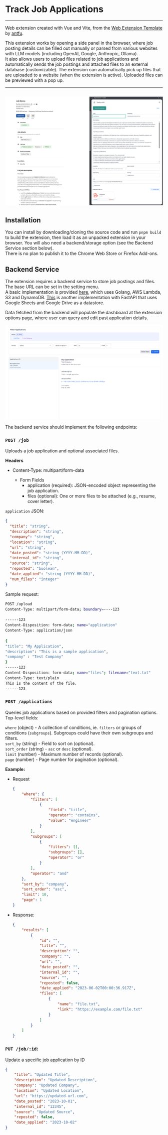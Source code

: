 # Track Job Applications

---------------------------
Web extension created with Vue and Vite, from
the [Web Extension Template](https://github.com/anthttps://github.com/antfu-collective/vitesse-webext)
by [antfu](https://github.com/antfu).

This extension works by opening a side panel in the browser, where job posting details can be filled out manually or
parsed from various websites with LLM models (including OpenAI, Google, Anthropic, Ollama). \
It also allows users to
upload files related to job applications and
automatically sends the job postings and attached files to an external database (customizable).
The extension can automatically pick up files that are uploaded to a website (when the extension is active).
Uploaded files can be previewed with a pop up.


----------------
![demo](assets/ext.png)
----------------

## Installation

You can install by downloading/cloning the source code and run `pnpm build` to build the extension, then load it as an
unpacked extension in your browser. You will also need a backend/storage option (see the Backend Service section
below).\
There is no plan to publish it to the Chrome Web Store or Firefox Add-ons.

## Backend Service

The extension requires a backend service to store job postings and files. The base URL can be set in the setting menu.\
A basic implementation is provided [here](https://github.com/mac-op/job-tracker-backend), which uses Golang, AWS Lambda,
S3 and DynamoDB. [This](https://github.com/mac-op/app-tracker-sheets) is another implementation with FastAPI that uses
Google Sheets and Google Drive as a datastore.

Data fetched from the backend will populate the dashboard at the extension options page, where user can query and edit
past application details.

![img](./assets/dashboard.png)

The backend service should implement the following endpoints:

### `POST /job`

Uploads a job application and optional associated files.

**Headers**

- Content-Type: multipart/form-data

    - Form Fields
        - application (required): JSON-encoded object representing the job application.
        - files (optional): One or more files to be attached (e.g., resume, cover letter).

`application` JSON:

  ```json
  {
    "title": "string",
    "description": "string",
    "company": "string",
    "location": "string",
    "url": "string",
    "date_posted": "string (YYYY-MM-DD)",
    "internal_id": "string",
    "source": "string",
    "reposted": "boolean",
    "date_applied": "string (YYYY-MM-DD)",
    "num_files": "integer"
}
  ```

Sample request:

  ```bash
  POST /upload
  Content-Type: multipart/form-data; boundary=----123
  
  ------123
  Content-Disposition: form-data; name="application"
  Content-Type: application/json
  
  {
  "title": "My Application",
  "description": "This is a sample application",
  "company" : "Test Company"
  }
  ------123
  Content-Disposition: form-data; name="files"; filename="text.txt"
  Content-Type: text/plain
  This is the content of the file.
  ------123
  ```

### `POST /applications`

Queries job applications based on provided filters and pagination options. Top-level fields:

`where` (object) - A collection of conditions, ie. `filters` or groups of conditions (`subgroups`). Subgroups could have
their own subgroups and filters. \
`sort_by` (string) - Field to sort on (optional).\
`sort_order` (string) - `asc` or `desc` (optional).\
`limit` (number) - Maximum number of records (optional).\
`page` (number) - Page number for pagination (optional).

**Example:**

- Request
    ```json
    {
        "where": {
            "filters": [
                {
                    "field": "title",
                    "operator": "contains",
                    "value": "engineer"
                }
            ],
            "subgroups": [
                {
                    "filters": [],
                    "subgroups": [],
                    "operator": "or"
                }
            ],
            "operator": "and"
        },
        "sort_by": "company",
        "sort_order": "asc",
        "limit": 10,
        "page": 1
    }
    ```
- Response:

    ```json
    {
        "results": [
            {
                "id": "",
                "title": "",
                "description": "",
                "company": "",
                "url": "",
                "date_posted": "",
                "internal_id": "",
                "source": "",
                "reposted": false,
                "date_applied": "2023-06-02T00:00:36.917Z",
                "files": [
                    {
                        "name": "file.txt",
                        "link": "https://example.com/file.txt"
                    }
                ]
            }
        ]
    }
    ```

### `PUT /job/:id`:

Update a specific job application by ID

```json
{
    "title": "Updated Title",
    "description": "Updated Description",
    "company": "Updated Company",
    "location": "Updated Location",
    "url": "https://updated-url.com",
    "date_posted": "2023-10-01",
    "internal_id": "12345",
    "source": "Updated Source",
    "reposted": false,
    "date_applied": "2023-10-02"
}
```
